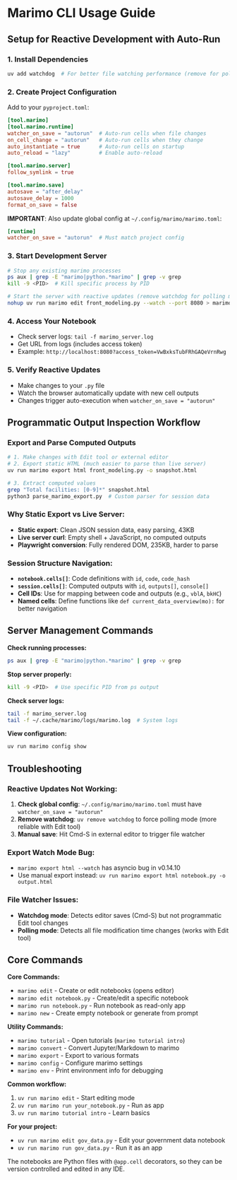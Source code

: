 # Marimo CLI Usage Guide

## Setup for Reactive Development with Auto-Run

### 1. Install Dependencies
```bash
uv add watchdog  # For better file watching performance (remove for polling mode)
```

### 2. Create Project Configuration
Add to your `pyproject.toml`:
```toml
[tool.marimo]
[tool.marimo.runtime]
watcher_on_save = "autorun"  # Auto-run cells when file changes
on_cell_change = "autorun"   # Auto-run cells when they change
auto_instantiate = true      # Auto-run cells on startup
auto_reload = "lazy"         # Enable auto-reload

[tool.marimo.server]
follow_symlink = true

[tool.marimo.save]
autosave = "after_delay"
autosave_delay = 1000
format_on_save = false
```

**IMPORTANT**: Also update global config at `~/.config/marimo/marimo.toml`:
```toml
[runtime]
watcher_on_save = "autorun"  # Must match project config
```

### 3. Start Development Server
```bash
# Stop any existing marimo processes
ps aux | grep -E "marimo|python.*marimo" | grep -v grep
kill -9 <PID>  # Kill specific process by PID

# Start the server with reactive updates (remove watchdog for polling mode)
nohup uv run marimo edit front_modeling.py --watch --port 8080 > marimo_server.log 2>&1 &
```

### 4. Access Your Notebook
- Check server logs: `tail -f marimo_server.log`
- Get URL from logs (includes access token)
- Example: `http://localhost:8080?access_token=VwBxksTubFRhGAQeVrnRwg`

### 5. Verify Reactive Updates
- Make changes to your `.py` file
- Watch the browser automatically update with new cell outputs
- Changes trigger auto-execution when `watcher_on_save = "autorun"`

## Programmatic Output Inspection Workflow

### Export and Parse Computed Outputs
```bash
# 1. Make changes with Edit tool or external editor
# 2. Export static HTML (much easier to parse than live server)
uv run marimo export html front_modeling.py -o snapshot.html

# 3. Extract computed values
grep "Total facilities: [0-9]*" snapshot.html
python3 parse_marimo_export.py  # Custom parser for session data
```

### Why Static Export vs Live Server:
- **Static export**: Clean JSON session data, easy parsing, 43KB
- **Live server curl**: Empty shell + JavaScript, no computed outputs
- **Playwright conversion**: Fully rendered DOM, 235KB, harder to parse

### Session Structure Navigation:
- **`notebook.cells[]`**: Code definitions with `id`, `code`, `code_hash`
- **`session.cells[]`**: Computed outputs with `id`, `outputs[]`, `console[]`
- **Cell IDs**: Use for mapping between code and outputs (e.g., `vblA`, `bkHC`)
- **Named cells**: Define functions like `def current_data_overview(mo):` for better navigation

## Server Management Commands

**Check running processes:**
```bash
ps aux | grep -E "marimo|python.*marimo" | grep -v grep
```

**Stop server properly:**
```bash
kill -9 <PID>  # Use specific PID from ps output
```

**Check server logs:**
```bash
tail -f marimo_server.log
tail -f ~/.cache/marimo/logs/marimo.log  # System logs
```

**View configuration:**
```bash
uv run marimo config show
```

## Troubleshooting

### Reactive Updates Not Working:
1. **Check global config**: `~/.config/marimo/marimo.toml` must have `watcher_on_save = "autorun"`
2. **Remove watchdog**: `uv remove watchdog` to force polling mode (more reliable with Edit tool)
3. **Manual save**: Hit Cmd-S in external editor to trigger file watcher

### Export Watch Mode Bug:
- `marimo export html --watch` has asyncio bug in v0.14.10
- Use manual export instead: `uv run marimo export html notebook.py -o output.html`

### File Watcher Issues:
- **Watchdog mode**: Detects editor saves (Cmd-S) but not programmatic Edit tool changes
- **Polling mode**: Detects all file modification time changes (works with Edit tool)

## Core Commands

**Core Commands:**
- `marimo edit` - Create or edit notebooks (opens editor)
- `marimo edit notebook.py` - Create/edit a specific notebook
- `marimo run notebook.py` - Run notebook as read-only app
- `marimo new` - Create empty notebook or generate from prompt

**Utility Commands:**
- `marimo tutorial` - Open tutorials (`marimo tutorial intro`)
- `marimo convert` - Convert Jupyter/Markdown to marimo
- `marimo export` - Export to various formats
- `marimo config` - Configure marimo settings
- `marimo env` - Print environment info for debugging

**Common workflow:**
1. `uv run marimo edit` - Start editing mode
2. `uv run marimo run your_notebook.py` - Run as app
3. `uv run marimo tutorial intro` - Learn basics

**For your project:**
- `uv run marimo edit gov_data.py` - Edit your government data notebook
- `uv run marimo run gov_data.py` - Run it as an app

The notebooks are Python files with `@app.cell` decorators, so they can be version controlled and edited in any IDE.